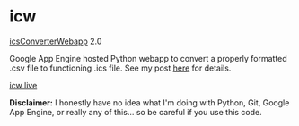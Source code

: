 # icw

[icsConverterWebapp](https://github.com/n8henrie/icsConverterWebapp) 2.0

Google App Engine hosted Python webapp to convert a properly formatted .csv file to functioning .ics file. See my post [here](http://n8henrie.com/2013/05/spreadsheet-to-calendar/) for details.

[icw live](http://icw.n8henrie.com)

**Disclaimer:** I honestly have no idea what I'm doing with Python, Git, Google App Engine, or really any of this... so be careful if you use this code.
